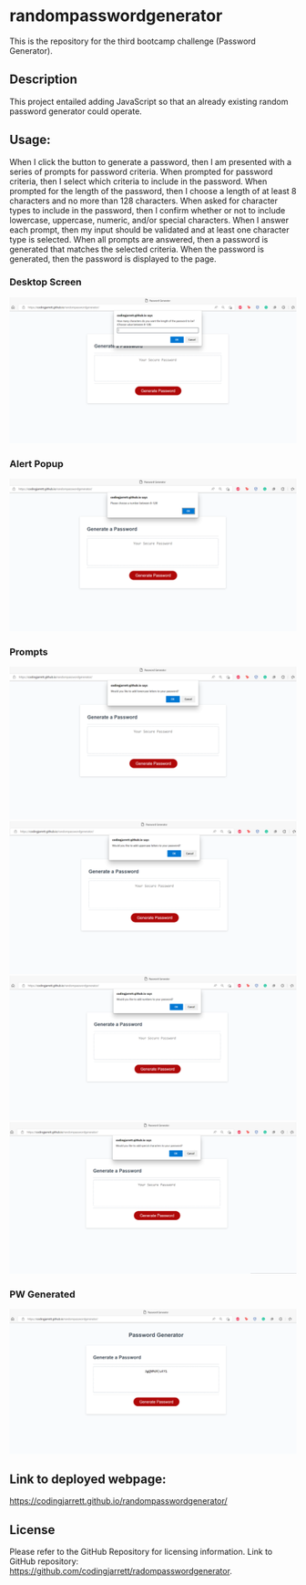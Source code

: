 # randompasswordgenerator
This is the repository for the third bootcamp challenge (Password Generator).
## Description
This project entailed adding JavaScript so that an already existing random password generator could operate.

## Usage:
When I click the button to generate a password, then I am presented with a series of prompts for password criteria. When prompted for password criteria, then I select which criteria to include in the password. When prompted for the length of the password, then I choose a length of at least 8 characters and no more than 128 characters. When asked for character types to include in the password, then I confirm whether or not to include lowercase, uppercase, numeric, and/or special characters. When I answer each prompt, then my input should be validated and at least one character type is selected. When all prompts are answered, then a password is generated that matches the selected criteria. When the password is generated, then the password is displayed to the page.

### Desktop Screen
![Screenshot of project on a desktop screen](images/choose-value.png)

### Alert Popup
![Screenshot of the alert popup](images/alert-popup.png)

### Prompts
![Screenshots of the lowercase prompt of the project](images/lowercase-prompt.png) 
![Screenshots of the uppercase prompt of the project](images/uppercase-prompt.png)
![Screenshots of the number prompt of the project](images/number-prompt.png)
![Screenshots of the special prompt of the project](images/special-prompt.png) 

### PW Generated
![Screenshot of project with password generated](images/display-password.png)

## Link to deployed webpage: 
https://codingjarrett.github.io/randompasswordgenerator/

## License
Please refer to the GitHub Repository for licensing information. Link to GitHub repository: https://github.com/codingjarrett/radompasswordgenerator.
